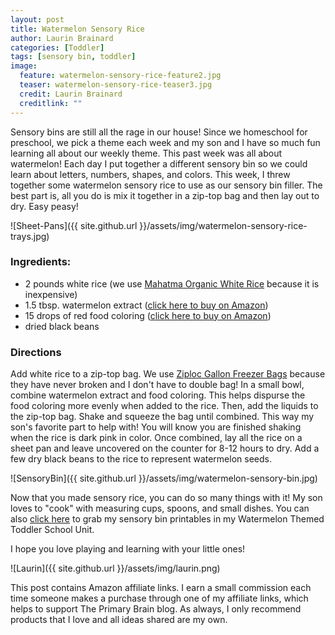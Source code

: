 ```yaml
---
layout: post
title: Watermelon Sensory Rice
author: Laurin Brainard
categories: [Toddler]
tags: [sensory bin, toddler]
image:
  feature: watermelon-sensory-rice-feature2.jpg
  teaser: watermelon-sensory-rice-teaser3.jpg
  credit: Laurin Brainard
  creditlink: ""
---
```

Sensory bins are still all the rage in our house! Since we homeschool for preschool, we pick a theme each week and my son and I have so much fun learning all about our weekly theme. This past week was all about watermelon! Each day I put together a different sensory bin so we could learn about letters, numbers, shapes, and colors. This week, I threw together some watermelon sensory rice to use as our sensory bin filler. The best part is, all you do is mix it together in a zip-top bag and then lay out to dry. Easy peasy! 

![Sheet-Pans]({{ site.github.url }}/assets/img/watermelon-sensory-rice-trays.jpg) 
### Ingredients:
- 2 pounds white rice (we use [Mahatma Organic White Rice](https://amzn.to/2KNZWSN) because it is inexpensive)
- 1.5 tbsp. watermelon extract ([click here to buy on Amazon](https://amzn.to/31UQMJU))
- 15 drops of red food coloring ([click here to buy on Amazon](https://amzn.to/2zfmll6))
- dried black beans

### Directions
Add white rice to a zip-top bag. We use [Ziploc Gallon Freezer Bags](https://amzn.to/31XpoL1) because they have never broken and I don't have to double bag! In a small bowl, combine watermelon extract and food coloring. This helps dispurse the food coloring more evenly when added to the rice. Then, add the liquids to the zip-top bag. Shake and squeeze the bag until combined. This way my son's favorite part to help with! You will know you are finished shaking when the rice is dark pink in color. Once combined, lay all the rice on a sheet pan and leave uncovered on the counter for 8-12 hours to dry. Add a few dry black beans to the rice to represent watermelon seeds. 

<script type="text/javascript">
amzn_assoc_placement = "adunit0";
amzn_assoc_tracking_id = "theprimarybra-20";
amzn_assoc_ad_mode = "manual";
amzn_assoc_ad_type = "smart";
amzn_assoc_marketplace = "amazon";
amzn_assoc_region = "US";
amzn_assoc_linkid = "944f57c28d960ee95a47a24221e93919";
amzn_assoc_search_bar = "true";
amzn_assoc_title = "Grab these items to make your sensory rice!";
amzn_assoc_asins = "B006K3RKEU,B07F2TFN7R,B00U5FNLQA,B003UEGZNE";
</script>
<script src="//z-na.amazon-adsystem.com/widgets/onejs?MarketPlace=US"></script>

![SensoryBin]({{ site.github.url }}/assets/img/watermelon-sensory-bin.jpg)

Now that you made sensory rice, you can do so many things with it! My son loves to "cook" with measuring cups, spoons, and small dishes. You can also [click here](https://www.teacherspayteachers.com/Product/Toddler-Lesson-Plans-Watermelon-Themed-Lessons-4762010?utm_source=TPB%20Blog&utm_campaign=20190820%20Watermelon%20Sensory%20Bins) to grab my sensory bin printables in my Watermelon Themed Toddler School Unit.

I hope you love playing and learning with your little ones!

<div id="fd-form-5d7bbeaa1093300012a8c6ae"></div>
<script>
  window.fd('form', {
    formId: '5d7bbeaa1093300012a8c6ae',
    containerEl: document.querySelector('#fd-form-5d7bbeaa1093300012a8c6ae')
  });
</script>

![Laurin]({{ site.github.url }}/assets/img/laurin.png)

This post contains Amazon affiliate links. I earn a small commission each time someone makes a purchase through one of my affiliate links, which helps to support The Primary Brain blog. As always, I only recommend products that I love and all ideas shared are my own. 